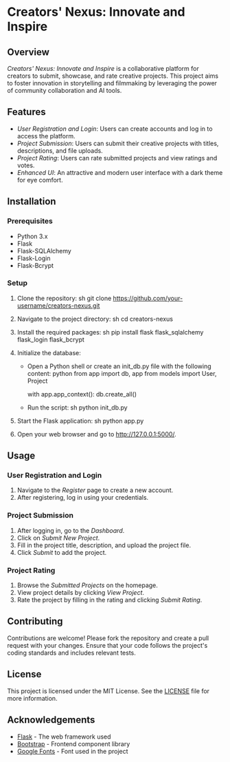# Creators' Nexus: Innovate and Inspire

## Overview

*Creators' Nexus: Innovate and Inspire* is a collaborative platform for creators to submit, showcase, and rate creative projects. This project aims to foster innovation in storytelling and filmmaking by leveraging the power of community collaboration and AI tools.

## Features

- *User Registration and Login*: Users can create accounts and log in to access the platform.
- *Project Submission*: Users can submit their creative projects with titles, descriptions, and file uploads.
- *Project Rating*: Users can rate submitted projects and view ratings and votes.
- *Enhanced UI*: An attractive and modern user interface with a dark theme for eye comfort.

## Installation

### Prerequisites

- Python 3.x
- Flask
- Flask-SQLAlchemy
- Flask-Login
- Flask-Bcrypt

### Setup

1. Clone the repository:
    sh
    git clone https://github.com/your-username/creators-nexus.git
    

2. Navigate to the project directory:
    sh
    cd creators-nexus
    

3. Install the required packages:
    sh
    pip install flask flask_sqlalchemy flask_login flask_bcrypt
    

4. Initialize the database:
    - Open a Python shell or create an init_db.py file with the following content:
      python
      from app import db, app
      from models import User, Project

      with app.app_context():
          db.create_all()
      
    - Run the script:
      sh
      python init_db.py
      

5. Start the Flask application:
    sh
    python app.py
    

6. Open your web browser and go to http://127.0.0.1:5000/.

## Usage

### User Registration and Login

1. Navigate to the *Register* page to create a new account.
2. After registering, log in using your credentials.

### Project Submission

1. After logging in, go to the *Dashboard*.
2. Click on *Submit New Project*.
3. Fill in the project title, description, and upload the project file.
4. Click *Submit* to add the project.

### Project Rating

1. Browse the *Submitted Projects* on the homepage.
2. View project details by clicking *View Project*.
3. Rate the project by filling in the rating and clicking *Submit Rating*.

## Contributing

Contributions are welcome! Please fork the repository and create a pull request with your changes. Ensure that your code follows the project's coding standards and includes relevant tests.

## License

This project is licensed under the MIT License. See the [LICENSE](LICENSE) file for more information.

## Acknowledgements

- [Flask](https://flask.palletsprojects.com/) - The web framework used
- [Bootstrap](https://getbootstrap.com/) - Frontend component library
- [Google Fonts](https://fonts.google.com/) - Font used in the project
